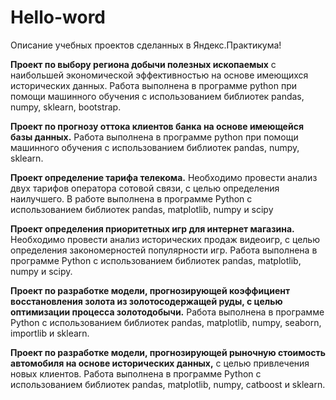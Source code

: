 # Hello-word
Описание учебных проектов сделанных в Яндекс.Практикума!

**Проект по выбору региона добычи полезных ископаемых** с наибольшей экономической эффективностью на основе имеющихся исторических данных.
Работа выполнена в программе python при помощи машинного обучения с использованием библиотек pandas, numpy, sklearn, bootstrap.

**Проект по прогнозу оттока клиентов банка на основе имеющейся базы данных.**
Работа выполнена в программе python при помощи машинного обучения с использованием библиотек pandas, numpy, sklearn.

**Проект определение тарифа телекома.** Необходимо провести анализ двух тарифов оператора сотовой связи, с целью определения наилучшего. В работе выполнена в программе  Python с использованием библиотек pandas, matplotlib, numpy и scipy

**Проект определения приоритетных игр для интернет магазина.** Необходимо провести анализ исторических продаж видеоигр, с целью определения закономерностей популярности игр. Работа выполнена в программе  Python с использованием библиотек pandas, matplotlib, numpy и scipy.

**Проект по разработке модели, прогнозирующей коэффициент восстановления золота из золотосодержащей руды, с целью оптимизации процесса золотодобычи.** Работа выполнена в программе Python с использованием библиотек pandas, matplotlib, numpy, seaborn, importlib и sklearn.

**Проект по разработке модели, прогнозирующей рыночную стоимость автомобиля на основе исторических данных,** с целью привлечения новых клиентов. Работа выполнена в программе Python с использованием библиотек pandas, matplotlib, numpy, catboost и sklearn.
